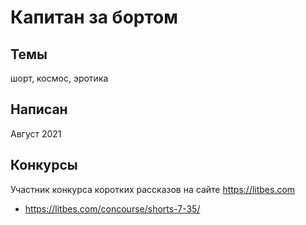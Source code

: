 # Капитан за бортом

## Темы
шорт, космос, эротика

## Написан
Август 2021

## Конкурсы
Участник конкурса коротких рассказов на сайте https://litbes.com
- https://litbes.com/concourse/shorts-7-35/